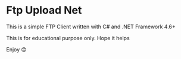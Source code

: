 # Ftp Upload Net

This is a simple FTP Client written with C# and .NET Framework 4.6+ 

This is for educational purpose only. 
Hope it helps

Enjoy 😊
